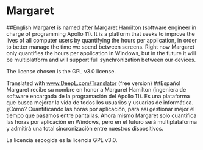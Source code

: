 # Margaret
##English
Margaret is named after Margaret Hamilton (software engineer in charge of programming Apollo 11). It is a platform that seeks to improve the lives of all computer users by quantifying the hours per application, in order to better manage the time we spend between screens. Right now Margaret only quantifies the hours per application in Windows, but in the future it will be multiplatform and will support full synchronization between our devices.

The license chosen is the GPL v3.0 license.

Translated with www.DeepL.com/Translator (free version)
##Español
Margaret recibe su nombre en honor a Margaret Hamilton (ingeniera de software encargada de la programación del Apollo 11). 
Es una plataforma que busca mejorar la vida de todos los usuarios y usuarias de informática. ¿Cómo? Cuantificando las horas por aplicación, para así gestionar mejor el tiempo que pasamos entre pantallas. Ahora mismo Margaret solo cuantifica las horas por aplicación en Windows, pero en el futuro será multiplataforma y admitirá una total sincronización entre nuestros dispositivos.

La licencia escogida es la licencia GPL v3.0.

